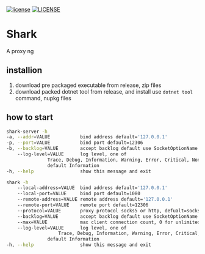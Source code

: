 [![license](https://img.shields.io/github/license/mashape/apistatus.svg)](./LICENSE)
[![LICENSE](https://img.shields.io/badge/license-Anti%20996-blue.svg)](https://github.com/996icu/996.ICU/blob/master/LICENSE)

# Shark
A proxy ng

## installion
1. download pre packaged executable from release, zip files
1. download packed dotnet tool from release, and install use `dotnet tool` command, nupkg files 

## how to start
```sh
shark-server -h
-a, --addr=VALUE           bind address default='127.0.0.1'
-p, --port=VALUE           bind port default=12306
-b, --backlog=VALUE        accept backlog default use SocketOptionName.MaxConnections
    --log-level=VALUE      log level, one of 
			   Trace, Debug, Information, Warning, Error, Critical, None,
			   default Information
-h, --help                 show this message and exit
```

```sh
shark -h
    --local-address=VALUE  bind address default='127.0.0.1'
    --local-port=VALUE     bind port default=1080
    --remote-address=VALUE remote address default='127.0.0.1'
    --remote-port=VALUE    remote port default=12306
    --protocol=VALUE       proxy protocol socks5 or http, defualt=socks5
    --backlog=VALUE        accept backlog default use SocketOptionName.MaxConnections
    --max=VALUE            max client connection count, 0 for unlimited, default 0
    --log-level=VALUE      log level, one of 
    			   Trace, Debug, Information, Warning, Error, Critical, None,
			   default Information
-h, --help                 show this message and exit
```

